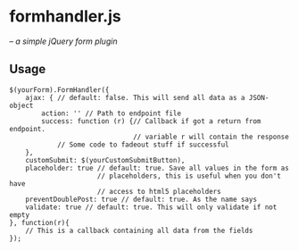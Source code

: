 formhandler.js
==============
_– a simple jQuery form plugin_

## Usage
    $(yourForm).FormHandler({
        ajax: { // default: false. This will send all data as a JSON-object
            action: '' // Path to endpoint file
            success: function (r) {// Callback if got a return from endpoint.
                                   // variable r will contain the response
                // Some code to fadeout stuff if successful
        },
        customSubmit: $(yourCustomSubmitButton),
        placeholder: true // default: true. Save all values in the form as
                          // placeholders, this is useful when you don't have
                          // access to html5 placeholders
        preventDoublePost: true // default: true. As the name says
        validate: true // default: true. This will only validate if not empty
    }, function(r){
        // This is a callback containing all data from the fields
    });
